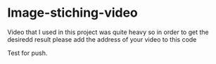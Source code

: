 # Image-stiching-video

Video that I used in this project was quite heavy so in order to get the desiredd result please add the address of your video to this code

Test for push.
